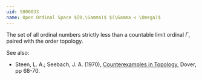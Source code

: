 ```yaml
---
uid: S000033
name: Open Ordinal Space $[0,\Gamma)$ $(\Gamma < \Omega)$
---
```

The set of all ordinal numbers strictly less than a countable limit ordinal $\Gamma$, paired with the order topology.

See also:

* Steen, L. A.; Seebach, J. A. (1970), [Counterexamples in Topology](http://books.google.com/books/about/Counterexamples_in_Topology.html?id=DkEuGkOtSrUC), Dover, pp 68-70.

